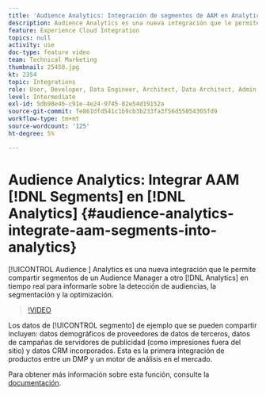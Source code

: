 ```yaml
---
title: 'Audience Analytics: Integración de segmentos de AAM en Analytics'
description: Audience Analytics es una nueva integración que le permite compartir segmentos de Audience Manager (AAM) a Analytics (AA) en tiempo real para informar sobre la detección de audiencias, la segmentación y la optimización.
feature: Experience Cloud Integration
topics: null
activity: use
doc-type: feature video
team: Technical Marketing
thumbnail: 25450.jpg
kt: 2354
topic: Integrations
role: User, Developer, Data Engineer, Architect, Data Architect, Admin, Leader
level: Intermediate
exl-id: 5db98e46-c91e-4e24-9745-82e54d19152a
source-git-commit: fe861dfd541c1b9cb3b233fa3f56d55054305fd9
workflow-type: tm+mt
source-wordcount: '125'
ht-degree: 5%

---
```


# Audience Analytics: Integrar AAM [!DNL Segments] en [!DNL Analytics] {#audience-analytics-integrate-aam-segments-into-analytics}

[!UICONTROL Audience ] Analytics es una nueva integración que le permite compartir segmentos de un Audience Manager a otro  [!DNL Analytics] en tiempo real para informarle sobre la detección de audiencias, la segmentación y la optimización.

>[!VIDEO](https://video.tv.adobe.com/v/25450/?quality=12)

Los datos de [!UICONTROL segmento] de ejemplo que se pueden compartir incluyen: datos demográficos de proveedores de datos de terceros, datos de campañas de servidores de publicidad (como impresiones fuera del sitio) y datos CRM incorporados. Esta es la primera integración de productos entre un DMP y un motor de análisis en el mercado.

Para obtener más información sobre esta función, consulte la [documentación](https://experienceleague.adobe.com/docs/analytics/integration/audience-analytics/mc-audiences-aam.html?lang=en).

